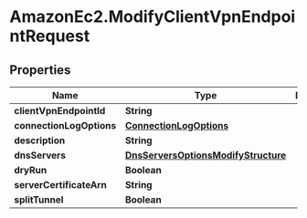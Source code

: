 # AmazonEc2.ModifyClientVpnEndpointRequest

## Properties

Name | Type | Description | Notes
------------ | ------------- | ------------- | -------------
**clientVpnEndpointId** | **String** |  | 
**connectionLogOptions** | [**ConnectionLogOptions**](ConnectionLogOptions.md) |  | [optional] 
**description** | **String** |  | [optional] 
**dnsServers** | [**DnsServersOptionsModifyStructure**](DnsServersOptionsModifyStructure.md) |  | [optional] 
**dryRun** | **Boolean** |  | [optional] 
**serverCertificateArn** | **String** |  | [optional] 
**splitTunnel** | **Boolean** |  | [optional] 


